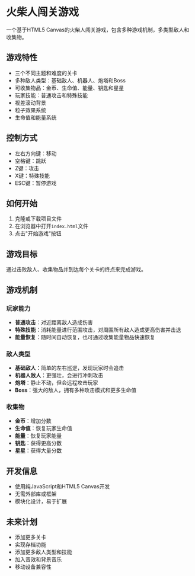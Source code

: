 # 火柴人闯关游戏

一个基于HTML5 Canvas的火柴人闯关游戏，包含多种游戏机制，多类型敌人和收集物。

## 游戏特性

- 三个不同主题和难度的关卡
- 多种敌人类型：基础敌人、机器人、炮塔和Boss
- 可收集物品：金币、生命值、能量、钥匙和星星
- 玩家技能：普通攻击和特殊技能
- 视差滚动背景
- 粒子效果系统
- 生命值和能量系统

## 控制方式

- 左右方向键：移动
- 空格键：跳跃
- Z键：攻击
- X键：特殊技能
- ESC键：暂停游戏

## 如何开始

1. 克隆或下载项目文件
2. 在浏览器中打开`index.html`文件
3. 点击"开始游戏"按钮

## 游戏目标

通过击败敌人、收集物品并到达每个关卡的终点来完成游戏。

## 游戏机制

### 玩家能力
- **普通攻击**：对近距离敌人造成伤害
- **特殊技能**：消耗能量进行范围攻击，对周围所有敌人造成更高伤害并击退
- **能量恢复**：随时间自动恢复，也可通过收集能量物品快速恢复

### 敌人类型
- **基础敌人**：简单的左右巡逻，发现玩家时会追击
- **机器人敌人**：更强壮，会进行冲刺攻击
- **炮塔**：静止不动，但会远程攻击玩家
- **Boss**：强大的敌人，拥有多种攻击模式和更多生命值

### 收集物
- **金币**：增加分数
- **生命值**：恢复玩家生命值
- **能量**：恢复玩家能量
- **钥匙**：获得更高分数
- **星星**：获得大量分数

## 开发信息

- 使用纯JavaScript和HTML5 Canvas开发
- 无需外部库或框架
- 模块化设计，易于扩展

## 未来计划

- 添加更多关卡
- 实现存档功能
- 添加更多敌人类型和技能
- 加入音效和背景音乐
- 移动设备兼容性 